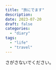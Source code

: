 ```yaml
---
title: "旅にでます"
description:
date: 2023-07-20
draft: false
categories:
  - "diary"
tags:
  - "life"
  - "travel"
---
```


さがさないでください。
